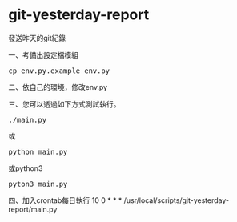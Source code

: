 # git-yesterday-report
發送昨天的git紀錄

一、考備出設定檔模組
<pre>
cp env.py.example env.py
</pre>
二、依自己的環境，修改env.py

三、您可以透過如下方式測試執行。
<pre>./main.py</pre>
或
<pre>python main.py</pre>
或python3
<pre>pyton3 main.py</pre>

四、加入crontab每日執行
10 0 * * * /usr/local/scripts/git-yesterday-report/main.py

